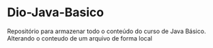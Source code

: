 # Dio-Java-Basico
Repositório para armazenar todo o conteúdo do curso de Java Básico.
Alterando o conteudo de um arquivo de forma local
